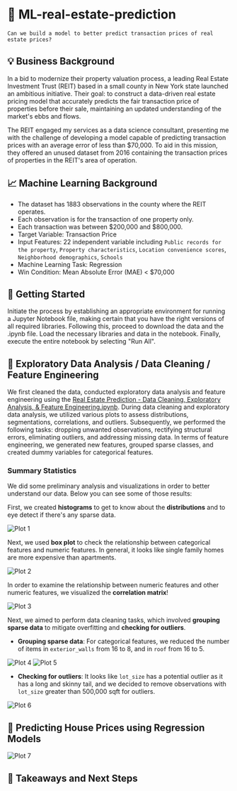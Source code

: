 # 🏡 ML-real-estate-prediction

```
Can we build a model to better predict transaction prices of real estate prices?
```

## 💡 Business Background

In a bid to modernize their property valuation process, a leading Real Estate Investment Trust (REIT) based in a small county in New York state launched an ambitious initiative. Their goal: to construct a data-driven real estate pricing model that accurately predicts the fair transaction price of properties before their sale, maintaining an updated understanding of the market's ebbs and flows.

The REIT engaged my services as a data science consultant, presenting me with the challenge of developing a model capable of predicting transaction prices with an average error of less than $70,000. To aid in this mission, they offered an unused dataset from 2016 containing the transaction prices of properties in the REIT's area of operation.

## 📈 Machine Learning Background

* The dataset has 1883 observations in the county where the REIT operates.
* Each observation is for the transaction of one property only.
* Each transaction was between $200,000 and $800,000.
* Target Variable: Transaction Price
* Input Features: 22 independent variable including `Public records for the property`, `Property characteristics`, `Location convenience scores`, `Neighborhood demographics`, `Schools`
* Machine Learning Task: Regression
* Win Condition: Mean Absolute Error (MAE) < $70,000

## 🚀 Getting Started

Initiate the process by establishing an appropriate environment for running a Jupyter Notebook file, making certain that you have the right versions of all required libraries. Following this, proceed to download the data and the .ipynb file. Load the necessary libraries and data in the notebook. Finally, execute the entire notebook by selecting "Run All".

## 🎨 Exploratory Data Analysis / Data Cleaning / Feature Engineering

We first cleaned the data, conducted exploratory data analysis and feature engineering using the [Real Estate Prediction - Data Cleaning, Exploratory Analysis, & Feature Engineering.ipynb](https://github.com/yamachang/ML-real-estate-prediction/blob/main/Real%20Estate%20Prediction%20-%20Data%20Cleaning%2C%20Exploratory%20Analysis%2C%20%26%20Feature%20Engineering.ipynb). During data cleaning and exploratory data analysis, we utilized various plots to assess distributions, segmentations, correlations, and outliers. Subsequently, we performed the following tasks: dropping unwanted observations, rectifying structural errors, eliminating outliers, and addressing missing data. In terms of feature engineering, we generated new features, grouped sparse classes, and created dummy variables for categorical features.

### Summary Statistics

We did some preliminary analysis and visualizations in order to better understand our data. Below you can see some of those results:

First, we created **histograms** to get to know about the **distributions** and to eye detect if there's any sparse data.

![Plot 1](plots/histogram.png)

Next, we used **box plot** to check the relationship between categorical features and numeric features. In general, it looks like single family homes are more expensive than apartments.

![Plot 2](plots/boxplot.png)

In order to examine the relationship between numeric features and other numeric features, we visualized the **correlation matrix**!

![Plot 3](plots/heatmap.png)

Next, we aimed to perform data cleaning tasks, which involved **grouping sparse data** to mitigate overfitting and **checking for outliers**. 

* **Grouping sparse data**: For categorical features, we reduced the number of items in `exterior_walls` from 16 to 8, and in `roof` from 16 to 5.

![Plot 4](plots/bar-plot-walls.png) 
![Plot 5](plots/bar-plot-roof.png)

* **Checking for outliers**: It looks like `lot_size` has a potential outlier as it has a long and skinny tail, and we decided to remove observations with `lot_size` greater than 500,000 sqft for outliers.

![Plot 6](plots/violin-plot-lotsize.png) 

## 🧵 Predicting House Prices using Regression Models

![Plot 7](plots/model-metrics.png)

## 📍 Takeaways and Next Steps

